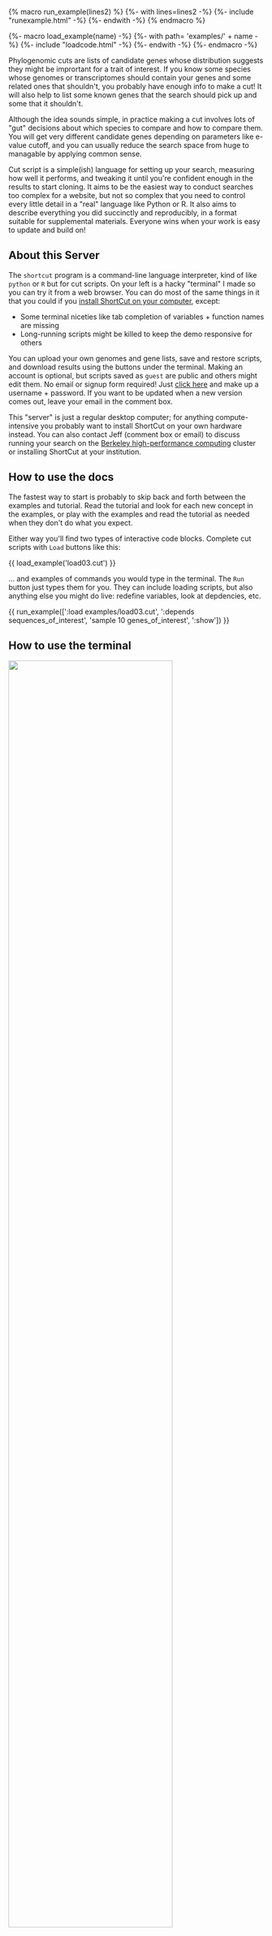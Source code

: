 {% macro run_example(lines2) %}
  {%- with lines=lines2 -%}
    {%- include "runexample.html" -%}
  {%- endwith -%}
{% endmacro %}

{%- macro load_example(name) -%}
  {%- with path= 'examples/' + name -%}
    {%- include "loadcode.html" -%}
  {%- endwith -%}
{%- endmacro -%}


Phylogenomic cuts are lists of candidate genes whose distribution suggests they
might be imprortant for a trait of interest. If you know some species whose
genomes or transcriptomes should contain your genes and some related ones that
shouldn't, you probably have enough info to make a cut! It will also help to list
some known genes that the search should pick up and some that it shouldn't.

Although the idea sounds simple, in practice making a cut involves lots of
"gut" decisions about which species to compare and how to compare them. You
will get very different candidate genes depending on parameters like
e-value cutoff, and you can usually reduce the search space from huge to
managable by applying common sense.

Cut script is a simple(ish) language for setting up your search, measuring how
well it performs, and tweaking it until you're confident enough in the results
to start cloning. It aims to be the easiest way to conduct searches too complex
for a website, but not so complex that you need to control every little detail
in a "real" language like Python or R. It also aims to describe everything you
did succinctly and reproducibly, in a format suitable for supplemental materials.
Everyone wins when your work is easy to update and build on!


## About this Server

The `shortcut` program is a command-line language interpreter, kind of like
`python` or `R` but for cut scripts. On your left is a hacky "terminal" I made
so you can try it from a web browser. You can do most of the same things in it
that you could if you [install ShortCut on your computer][1], except:

* Some terminal niceties like tab completion of variables + function names are missing
* Long-running scripts might be killed to keep the demo responsive for others

You can upload your own genomes and gene lists, save and restore scripts,
and download results using the buttons under the terminal.
Making an account is optional, but scripts saved as `guest` are public and others might edit them.
No email or signup form required! Just [click here][3] and make up a username + password.
If you want to be updated when a new version comes out, leave your email in the comment box.

This "server" is just a regular desktop computer; for anything
compute-intensive you probably want to install ShortCut on your own hardware instead.
You can also contact Jeff (comment box or email) to discuss running your search on the
[Berkeley high-performance computing][2] cluster or installing ShortCut at your
institution.


## How to use the docs

The fastest way to start is probably to skip back and forth between the examples and tutorial.
Read the tutorial and look for each new concept in the examples,
or play with the examples and read the tutorial as needed when they don't do what you expect.

Either way you'll find two types of interactive code blocks.
Complete cut scripts with `Load` buttons like this:

{{ load_example('load03.cut') }}

... and examples of commands you would type in the terminal.
The `Run` button just types them for you.
They can include loading scripts, but also anything else you might do live:
redefine variables, look at depdencies, etc.

{{ run_example([':load examples/load03.cut', ':depends sequences_of_interest',
'sample 10 genes_of_interest', ':show']) }}


## How to use the terminal

<img src="{{ url_for('static', filename='controls.png') }}" style="width: 80%;"></img>

1. Type text commands in the command line and press enter or click `Run` to run them.
   While a command is running this will grey out and `Run` will change to `Kill`,
   which kills the script if you decide it was taking too long.

2. Load an existing script, either one of the examples or something you wrote earlier.
   You can also upload a script.
   _Note: you can't upload gene lists or fasta files yet, but I'm working on adding that.
    Comment if you want it done faster!_

3. Save/download stuff. `Download result` always has the latest result,
   but `Download script` only has the last version you saved.

4. Comment box. Tell me if there's something broken, something you want to see or are confused about, or whatever.


[1]: https://github.com/jefdaj/shortcut
[2]: https://research-it.berkeley.edu/services/high-performance-computing
[3]: /user
